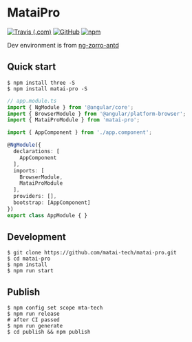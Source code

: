 # MataiPro

[![Travis (.com)](https://img.shields.io/travis/matai-tech/matai-pro.svg?style=popout-square)](https://travis-ci.org/matai-tech/matai-pro.svg?branch=master)
[![GitHub](https://img.shields.io/github/license/matai-tech/matai-pro.svg?style=popout-square)](https://github.com/matai-tech/matai-pro/blob/master/LICENSE)
[![npm](https://img.shields.io/npm/v/matai-pro.svg?style=popout-square)](https://www.npmjs.com/package/matai-pro)

Dev environment is from [ng-zorro-antd](https://github.com/NG-ZORRO/ng-zorro-antd)

## Quick start

```shell
$ npm install three -S
$ npm install matai-pro -S
```

```ts
// app.module.ts
import { NgModule } from '@angular/core';
import { BrowserModule } from '@angular/platform-browser';
import { MataiProModule } from 'matai-pro';

import { AppComponent } from './app.component';

@NgModule({
  declarations: [
    AppComponent
  ],
  imports: [
    BrowserModule,
    MataiProModule
  ],
  providers: [],
  bootstrap: [AppComponent]
})
export class AppModule { }
```

## Development
```shell
$ git clone https://github.com/matai-tech/matai-pro.git
$ cd matai-pro
$ npm install
$ npm run start
```

## Publish
```shell
$ npm config set scope mta-tech
$ npm run release
# after CI passed
$ npm run generate
$ cd publish && npm publish
```


